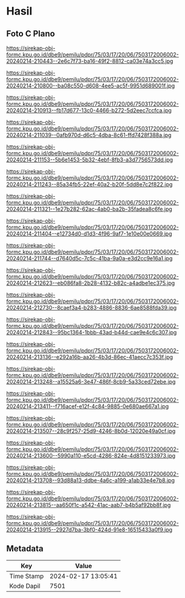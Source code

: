 # Hasil

## Foto C Plano

https://sirekap-obj-formc.kpu.go.id/dbe9/pemilu/pdpr/75/03/17/20/06/7503172006002-20240214-210443--2e6c7f73-ba16-49f2-8812-ca03e74a3cc5.jpg

https://sirekap-obj-formc.kpu.go.id/dbe9/pemilu/pdpr/75/03/17/20/06/7503172006002-20240214-210800--ba08c550-d608-4ee5-ac5f-9951d689001f.jpg

https://sirekap-obj-formc.kpu.go.id/dbe9/pemilu/pdpr/75/03/17/20/06/7503172006002-20240214-210913--fb17d677-13c0-4466-b272-5d2eec7ccfca.jpg

https://sirekap-obj-formc.kpu.go.id/dbe9/pemilu/pdpr/75/03/17/20/06/7503172006002-20240214-211039--0afb970d-d6c5-4dba-8c61-ffd7428f388a.jpg

https://sirekap-obj-formc.kpu.go.id/dbe9/pemilu/pdpr/75/03/17/20/06/7503172006002-20240214-211153--5b6e1453-5b32-4ebf-8fb3-a3d7756573dd.jpg

https://sirekap-obj-formc.kpu.go.id/dbe9/pemilu/pdpr/75/03/17/20/06/7503172006002-20240214-211243--85a34fb5-22ef-40a2-b20f-5dd8e7c2f822.jpg

https://sirekap-obj-formc.kpu.go.id/dbe9/pemilu/pdpr/75/03/17/20/06/7503172006002-20240214-211321--1e27b282-62ac-4ab0-ba2b-35fadea8c6fe.jpg

https://sirekap-obj-formc.kpu.go.id/dbe9/pemilu/pdpr/75/03/17/20/06/7503172006002-20240214-211404--e12734d0-d1d3-4f96-9af7-1e10e00e0669.jpg

https://sirekap-obj-formc.kpu.go.id/dbe9/pemilu/pdpr/75/03/17/20/06/7503172006002-20240214-211744--d7640d5c-7c5c-41ba-9a0a-e3d2cc9e16a1.jpg

https://sirekap-obj-formc.kpu.go.id/dbe9/pemilu/pdpr/75/03/17/20/06/7503172006002-20240214-212623--eb086fa8-2b28-4132-b82c-a4adbe1ec375.jpg

https://sirekap-obj-formc.kpu.go.id/dbe9/pemilu/pdpr/75/03/17/20/06/7503172006002-20240214-212730--8caef3a4-b283-4886-8836-6ae8588fda39.jpg

https://sirekap-obj-formc.kpu.go.id/dbe9/pemilu/pdpr/75/03/17/20/06/7503172006002-20240214-212843--95bc1364-1bbb-43ad-b44d-cae9e4c6c307.jpg

https://sirekap-obj-formc.kpu.go.id/dbe9/pemilu/pdpr/75/03/17/20/06/7503172006002-20240214-213136--e292a16b-aa26-4b3d-86ec-41aecc7c353f.jpg

https://sirekap-obj-formc.kpu.go.id/dbe9/pemilu/pdpr/75/03/17/20/06/7503172006002-20240214-213248--a15525a6-3e47-486f-8cb9-5a33ced72ebe.jpg

https://sirekap-obj-formc.kpu.go.id/dbe9/pemilu/pdpr/75/03/17/20/06/7503172006002-20240214-213411--f716acef-e12f-4c84-9885-0e680ae667a1.jpg

https://sirekap-obj-formc.kpu.go.id/dbe9/pemilu/pdpr/75/03/17/20/06/7503172006002-20240214-213507--28c9f257-25d9-4246-8b0d-12020e49a0cf.jpg

https://sirekap-obj-formc.kpu.go.id/dbe9/pemilu/pdpr/75/03/17/20/06/7503172006002-20240214-213600--5990a110-e5cd-4286-824e-4d8151233973.jpg

https://sirekap-obj-formc.kpu.go.id/dbe9/pemilu/pdpr/75/03/17/20/06/7503172006002-20240214-213708--93d88a13-ddbe-4a6c-a199-a1ab33e4e7b8.jpg

https://sirekap-obj-formc.kpu.go.id/dbe9/pemilu/pdpr/75/03/17/20/06/7503172006002-20240214-213815--aa650f1c-a542-41ac-aab7-b4b5af92bb8f.jpg

https://sirekap-obj-formc.kpu.go.id/dbe9/pemilu/pdpr/75/03/17/20/06/7503172006002-20240214-213915--2927d7ba-3bf0-424d-91e8-16515433a0f9.jpg


## Metadata

| Key        | Value               |
| ---------- | ------------------- |
| Time Stamp | 2024-02-17 13:05:41 |
| Kode Dapil | 7501                |



